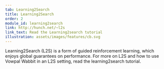 ```yaml
---
tab: Learning2Search
title: Learning2Search
order: 2
module_id: learning2search
link: http://hunch.net/~l2s
link_text: Read the Learning2search tutorial
illustration: assets/images/features/cb.svg
---
```


Learning2Search (L2S) is a form of guided reinforcement learning, which enjoys global guarantees on performance. For more on L2S and how to use Vowpal Wabbit in an L2S setting, read the learning2search tutorial.
